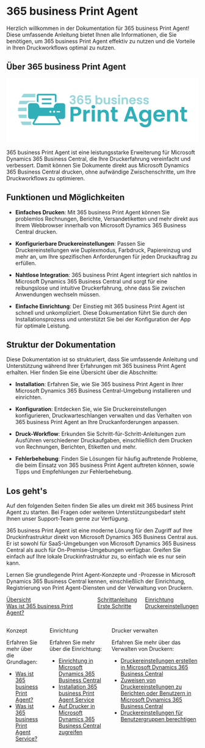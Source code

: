 # 365 business Print Agent

Herzlich willkommen in der Dokumentation für 365 business Print Agent! Diese umfassende Anleitung bietet Ihnen alle Informationen, die Sie benötigen, um 365 business Print Agent effektiv zu nutzen und die Vorteile in Ihren Druckworkflows optimal zu nutzen.

## Über 365 business Print Agent

![365 business Print Agent](/assets/images/365-business-print-agent/print-agent-logo.png) 

365 business Print Agent ist eine leistungsstarke Erweiterung für Microsoft Dynamics 365 Business Central, die Ihre Druckerfahrung vereinfacht und verbessert. Damit können Sie Dokumente direkt aus Microsoft Dynamics 365 Business Central drucken, ohne aufwändige Zwischenschritte, um Ihre Druckworkflows zu optimieren.

## Funktionen und Möglichkeiten

- **Einfaches Drucken**: Mit 365 business Print Agent können Sie problemlos Rechnungen, Berichte, Versandetiketten und mehr direkt aus Ihrem Webbrowser innerhalb von Microsoft Dynamics 365 Business Central drucken.

- **Konfigurierbare Druckereinstellungen**: Passen Sie Druckereinstellungen wie Duplexmodus, Farbdruck, Papiereinzug und mehr an, um Ihre spezifischen Anforderungen für jeden Druckauftrag zu erfüllen.

- **Nahtlose Integration**: 365 business Print Agent integriert sich nahtlos in Microsoft Dynamics 365 Business Central und sorgt für eine reibungslose und intuitive Druckerfahrung, ohne dass Sie zwischen Anwendungen wechseln müssen.

- **Einfache Einrichtung**: Der Einstieg mit 365 business Print Agent ist schnell und unkompliziert. Diese Dokumentation führt Sie durch den Installationsprozess und unterstützt Sie bei der Konfiguration der App für optimale Leistung.

## Struktur der Dokumentation

Diese Dokumentation ist so strukturiert, dass Sie umfassende Anleitung und Unterstützung während Ihrer Erfahrungen mit 365 business Print Agent erhalten. Hier finden Sie eine Übersicht über die Abschnitte:

- **Installation**: Erfahren Sie, wie Sie 365 business Print Agent in Ihrer Microsoft Dynamics 365 Business Central-Umgebung installieren und einrichten.

- **Konfiguration**: Entdecken Sie, wie Sie Druckereinstellungen konfigurieren, Druckwarteschlangen verwalten und das Verhalten von 365 business Print Agent an Ihre Druckanforderungen anpassen.

- **Druck-Workflow**: Erkunden Sie Schritt-für-Schritt-Anleitungen zum Ausführen verschiedener Druckaufgaben, einschließlich dem Drucken von Rechnungen, Berichten, Etiketten und mehr.

- **Fehlerbehebung**: Finden Sie Lösungen für häufig auftretende Probleme, die beim Einsatz von 365 business Print Agent auftreten können, sowie Tipps und Empfehlungen zur Fehlerbehebung.

## Los geht's

Auf den folgenden Seiten finden Sie alles um direkt mit 365 business Print Agent zu starten. Bei Fragen oder weiteren Unterstützungsbedarf steht Ihnen unser Support-Team gerne zur Verfügung.

365 business Print Agent ist eine moderne Lösung für den Zugriff auf Ihre Druckinfrastruktur direkt von Microsoft Dynamics 365 Business Central aus. Er ist sowohl für SaaS-Umgebungen von Microsoft Dynamics 365 Business Central als auch für On-Premise-Umgebungen verfügbar. Greifen Sie einfach auf Ihre lokale Druckinfrastruktur zu, so einfach wie es nur sein kann.

Lernen Sie grundlegende Print Agent-Konzepte und -Prozesse in Microsoft Dynamics 365 Business Central kennen, einschließlich der Einrichtung, Registrierung von Print Agent-Diensten und der Verwaltung von Druckern.

<div class="columns">
    <div>
        <a href="print-agent-whatis.md">
            <div>
                <div><i class="fa-duotone fa-thin fa-map" style="--fa-secondary-color: #00b7c3"></i></div>
                <div>&Uuml;bersicht</div>
                <div>Was ist 365 business Print Agent?</div>
            </div>
        </a>
    </div>
    <div>
        <a href="get-started.md">
            <div>
                <div><i class="fa-duotone fa-thin fa-ballot-check" style="--fa-secondary-color: #00b7c3"></i></div>
                <div>Schrittanleitung</div>
                <div>Erste Schritte</div>
            </div>
        </a>
    </div>
    <div>
        <a href="printer-configuration.md">
            <div>
                <div><i class="fa-duotone fa-thin fa-book-open-cover" style="--fa-secondary-color: #00b7c3"></i></div>
                <div>Einrichtung</div>
                <div>Druckereinstellungen</div>
            </div>
        </a>
    </div>
</div>

<div class="columns" style="margin-top: 30px;">
    <div>
        <span class="columns-title">Konzept</span>
        <p>
            Erfahren Sie mehr über die Grundlagen:
            <ul class="fa-ul">
                <li><span class="fa-li"><i class="fa-duotone fa-thin fa-pen-ruler fa-lg" style="--fa-secondary-color: #00b7c3"></i></span><a href="print-agent-whatis.md">Was ist 365 business Print Agent?</a></li>
                <li><span class="fa-li"><i class="fa-duotone fa-thin fa-sitemap fa-lg" style="--fa-secondary-color: #00b7c3"></i></span><a href="print-agent-client-whatis.md">Was ist 365 business Print Agent Service?</a></li>
            </ul>            
        </p>
    </div>
    <div>
        <span class="columns-title">Einrichtung</span>
        <p>
            Erfahren Sie mehr über die Einrichtung:
            <ul class="fa-ul">
                <li><span class="fa-li"><i class="fa-duotone fa-thin fa-screwdriver-wrench fa-lg" style="--fa-secondary-color: #00b7c3"></i></span><a href="setup.md">Einrichtung in Microsoft Dynamics 365 Business Central</a></li>
                <li><span class="fa-li"><i class="fa-duotone fa-thin fa-gear fa-lg" style="--fa-secondary-color: #00b7c3"></i></span><a href="print-agent-service-installation.md">Installation 365 business Print Agent Service</a></li>
                <li><span class="fa-li"><i class="fa-duotone fa-thin fa-print fa-lg" style="--fa-secondary-color: #00b7c3"></i></span><a href="printer.md">Auf Drucker in Microsoft Dynamics 365 Business Central zugreifen</a></li>
            </ul>
        </p>
    </div>
    <div>
         <span class="columns-title">Drucker verwalten</span>
             <p>
                Erfahren Sie mehr über das Verwalten von Druckern:
                <ul class="fa-ul">
                    <li><span class="fa-li"><i class="fa-duotone fa-thin fa-print fa-lg" style="--fa-secondary-color: #00b7c3"></i></span><a href="printer-configuration.md">Druckereinstellungen erstellen in Microsoft Dynamics 365 Business Central</a></li>
                    <li><span class="fa-li"><i class="fa-duotone fa-thin fa-user-plus fa-lg" style="--fa-secondary-color: #00b7c3"></i></span><a href="printer-configuration.md#druckereinstellungen">Zuweisen von Druckereinstellungen zu Berichten oder Benutzern in Microsoft Dynamics 365 Business Central</a></li>
                    <li><span class="fa-li"><i class="fa-duotone fa-thin fa-users fa-lg" style="--fa-secondary-color: #00b7c3"></i></span><a href="printer-access-permission.md">Druckereinstellungen für Benutzergruppen berechtigen</a></li>
                </ul>
            </p>
    </div>
</div>
